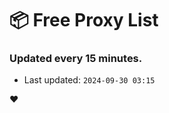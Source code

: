 # :package: Free Proxy List
### Updated every 15 minutes.

- Last updated: `2024-09-30 03:15`

:heart:
